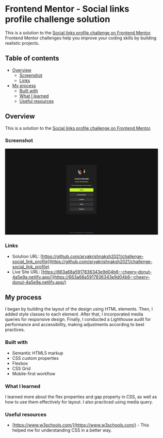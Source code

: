 # Frontend Mentor - Social links profile challenge  solution

This is a solution to the [Social links profile challenge on Frontend Mentor](https://www.frontendmentor.io/challenges/social-links-profile-UG32l9m6dQ). Frontend Mentor challenges help you improve your coding skills by building realistic projects. 

## Table of contents

- [Overview](#overview)
  - [Screenshot](#screenshot)
  - [Links](#links)
- [My process](#my-process)
  - [Built with](#built-with)
  - [What I learned](#what-i-learned)
  - [Useful resources](#useful-resources)

## Overview
This is a solution to the [Social links profile challenge on Frontend Mentor](https://www.frontendmentor.io/challenges/social-links-profile-UG32l9m6dQ).

### Screenshot
![Screenshot of the design](./screenshot.png)

### Links
- Solution URL: [https://github.com/aryakrishnaksh2021/challenge-social_link_profile](https://github.com/aryakrishnaksh2021/challenge-social_link_profile)
- Live Site URL: [https://663a68a5917836343e9d04b6--cheery-donut-4a5e9a.netlify.app/](https://663a68a5917836343e9d04b6--cheery-donut-4a5e9a.netlify.app/)

## My process
I began by building the layout of the design using HTML elements. Then, I added style classes to each element. After that, I incorporated media queries for responsive design. Finally, I conducted a Lighthouse audit for performance and accessibility, making adjustments according to best practices.

### Built with
- Semantic HTML5 markup
- CSS custom properties
- Flexbox
- CSS Grid
- Mobile-first workflow

### What I learned
I learned more about the flex properties and gap  property in CSS, as well as how to use them effectively for layout. I also practiced using media query.

### Useful resources
- [https://www.w3schools.com/](https://www.w3schools.com/) - This helped me for understanding CSS in a better way.
